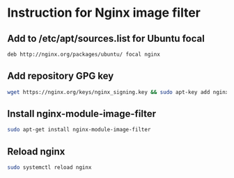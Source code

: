 # Instruction for Nginx image filter

## Add to /etc/apt/sources.list for Ubuntu focal

```bash
deb http://nginx.org/packages/ubuntu/ focal nginx
```

## Add repository GPG key

```bash
wget https://nginx.org/keys/nginx_signing.key && sudo apt-key add nginx_signing.key
```

## Install nginx-module-image-filter

```bash
sudo apt-get install nginx-module-image-filter
```

## Reload nginx

```bash
sudo systemctl reload nginx
```
